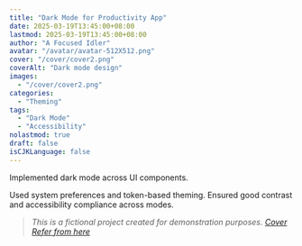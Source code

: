 ```yaml
---
title: "Dark Mode for Productivity App"
date: 2025-03-19T13:45:00+08:00
lastmod: 2025-03-19T13:45:00+08:00
author: "A Focused Idler"
avatar: "/avatar/avatar-512X512.png"
cover: "/cover/cover2.png"
coverAlt: "Dark mode design"
images:
  - "/cover/cover2.png"
categories:
  - "Theming"
tags:
  - "Dark Mode"
  - "Accessibility"
nolastmod: true
draft: false
isCJKLanguage: false
---
```


Implemented dark mode across UI components.

<!--more-->

Used system preferences and token-based theming. Ensured good contrast and accessibility compliance across modes.

> *This is a fictional project created for demonstration purposes. [Cover Refer from here](https://dribbble.com/shots/26000763--PareaLabs-Web3-Gaming-Portal-Redefining-Blockchain-Play)*

